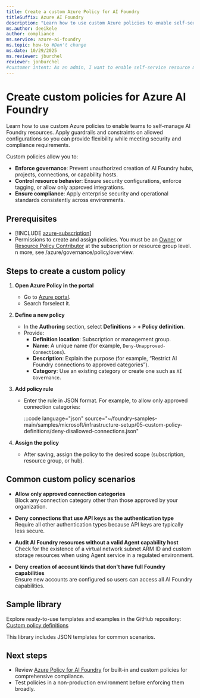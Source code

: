 ```yaml
---
title: Create a custom Azure Policy for AI Foundry
titleSuffix: Azure AI Foundry
description: "Learn how to use custom Azure policies to enable self-service resource management in your organization, while applying guardrails and constraints on allowed configurations to meet security and compliance requirements."
ms.author: deeikele
author: compliance
ms.service: azure-ai-foundry
ms.topic: how-to #Don't change
ms.date: 10/29/2025
ms.reviewer: jburchel
reviewer: jonburchel
#customer intent: As an admin, I want to enable self-service resource management while staying compliant with security and compliance requirements.
---
```


# Create custom policies for Azure AI Foundry

Learn how to use custom Azure policies to enable teams to self-manage AI Foundry resources. Apply guardrails and constraints on allowed configurations so you can provide flexibility while meeting security and compliance requirements.

Custom policies allow you to:

- **Enforce governance**: Prevent unauthorized creation of AI Foundry hubs, projects, connections, or capability hosts.
- **Control resource behavior**: Ensure security configurations, enforce tagging, or allow only approved integrations.
- **Ensure compliance**: Apply enterprise security and operational standards consistently across environments.

## Prerequisites

- [!INCLUDE [azure-subscription](../includes/azure-subscription.md)]
- Permissions to create and assign policies. You must be an [Owner](/azure/role-based-access-control/built-in-roles#owner) or [Resource Policy Contributor](/azure/role-based-access-control/built-in-roles#resource-policy-contributor) at the subscription or resource group level.
n more, see /azure/governance/policy/overview.

## Steps to create a custom policy

1. **Open Azure Policy in the portal**
   - Go to [Azure portal](https://portal.azure.com).
   - Search forselect it.

2. **Define a new policy**
   - In the **Authoring** section, select **Definitions** > **+ Policy definition**.
   - Provide:
     - **Definition location**: Subscription or management group.
     - **Name**: A unique name (for example, `Deny-Unapproved-Connections`).
     - **Description**: Explain the purpose (for example, “Restrict AI Foundry connections to approved categories”).
     - **Category**: Use an existing category or create one such as `AI Governance`.

3. **Add policy rule**
   - Enter the rule in JSON format. For example, to allow only approved connection categories:

     :::code language="json" source="~/foundry-samples-main/samples/microsoft/infrastructure-setup/05-custom-policy-definitions/deny-disallowed-connections.json"

4. **Assign the policy**
   - After saving, assign the policy to the desired scope (subscription, resource group, or hub).

## Common custom policy scenarios

- **Allow only approved connection categories**  
  Block any connection category other than those approved by your organization.

- **Deny connections that use API keys as the authentication type**  
  Require all other authentication types because API keys are typically less secure.

- **Audit AI Foundry resources without a valid Agent capability host**  
  Check for the existence of a virtual network subnet ARM ID and custom storage resources when using Agent service in a regulated environment.

- **Deny creation of account kinds that don't have full Foundry capabilities**  
  Ensure new accounts are configured so users can access all AI Foundry capabilities.

## Sample library

Explore ready-to-use templates and examples in the GitHub repository:  
[Custom policy definitions](https://github.com/azure-ai-foundry/foundry-samples/tree/main/samples/microsoft/infrastructure-setup/05-custom-policy-definitions)

This library includes JSON templates for common scenarios.

## Next steps

- Review [Azure Policy for AI Foundry](/azure/ai-studio/how-to/azure-policy) for built-in and custom policies for comprehensive compliance.
- Test policies in a non-production environment before enforcing them broadly.